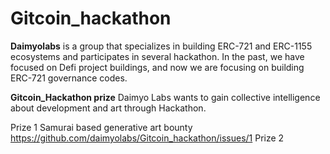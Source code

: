 # Gitcoin_hackathon

**Daimyolabs** is a group that specializes in building ERC-721 and ERC-1155 ecosystems and participates in several hackathon. In the past, we have focused on Defi project buildings, and now we are focusing on building ERC-721 governance codes.

**Gitcoin_Hackathon prize**
Daimyo Labs wants to gain collective intelligence about development and art through Hackathon.

Prize 1
Samurai based generative art bounty https://github.com/daimyolabs/Gitcoin_hackathon/issues/1
Prize 2
